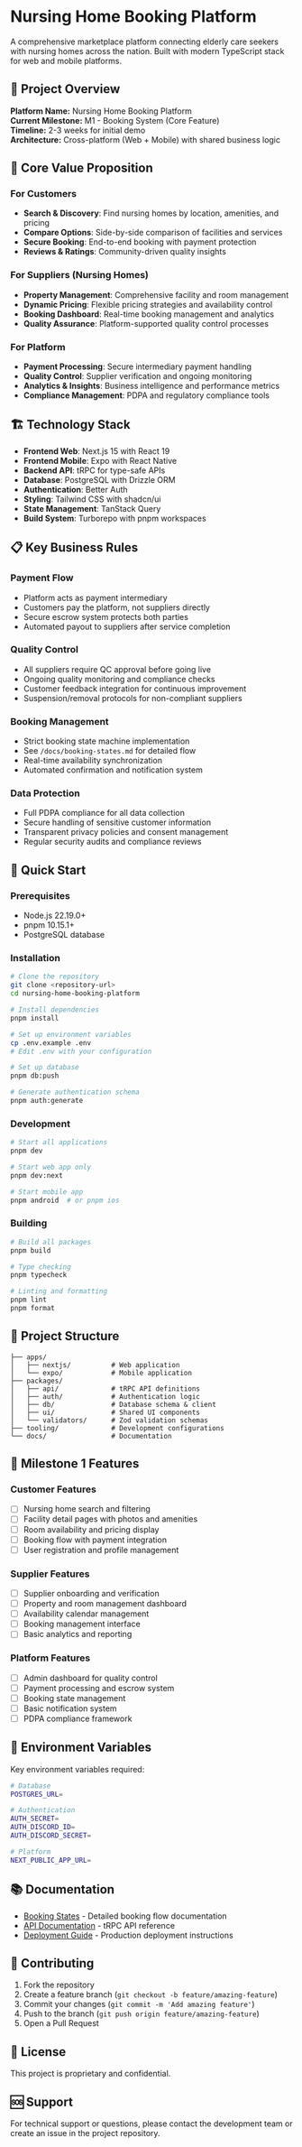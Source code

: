 # Nursing Home Booking Platform

A comprehensive marketplace platform connecting elderly care seekers with nursing homes across the nation. Built with modern TypeScript stack for web and mobile platforms.

## 🎯 Project Overview

**Platform Name:** Nursing Home Booking Platform  
**Current Milestone:** M1 - Booking System (Core Feature)  
**Timeline:** 2-3 weeks for initial demo  
**Architecture:** Cross-platform (Web + Mobile) with shared business logic

## 🚀 Core Value Proposition

### For Customers
- **Search & Discovery**: Find nursing homes by location, amenities, and pricing
- **Compare Options**: Side-by-side comparison of facilities and services
- **Secure Booking**: End-to-end booking with payment protection
- **Reviews & Ratings**: Community-driven quality insights

### For Suppliers (Nursing Homes)
- **Property Management**: Comprehensive facility and room management
- **Dynamic Pricing**: Flexible pricing strategies and availability control
- **Booking Dashboard**: Real-time booking management and analytics
- **Quality Assurance**: Platform-supported quality control processes

### For Platform
- **Payment Processing**: Secure intermediary payment handling
- **Quality Control**: Supplier verification and ongoing monitoring
- **Analytics & Insights**: Business intelligence and performance metrics
- **Compliance Management**: PDPA and regulatory compliance tools

## 🏗️ Technology Stack

- **Frontend Web**: Next.js 15 with React 19
- **Frontend Mobile**: Expo with React Native
- **Backend API**: tRPC for type-safe APIs
- **Database**: PostgreSQL with Drizzle ORM
- **Authentication**: Better Auth
- **Styling**: Tailwind CSS with shadcn/ui
- **State Management**: TanStack Query
- **Build System**: Turborepo with pnpm workspaces

## 📋 Key Business Rules

### Payment Flow
- Platform acts as payment intermediary
- Customers pay the platform, not suppliers directly
- Secure escrow system protects both parties
- Automated payout to suppliers after service completion

### Quality Control
- All suppliers require QC approval before going live
- Ongoing quality monitoring and compliance checks
- Customer feedback integration for continuous improvement
- Suspension/removal protocols for non-compliant suppliers

### Booking Management
- Strict booking state machine implementation
- See `/docs/booking-states.md` for detailed flow
- Real-time availability synchronization
- Automated confirmation and notification system

### Data Protection
- Full PDPA compliance for all data collection
- Secure handling of sensitive customer information
- Transparent privacy policies and consent management
- Regular security audits and compliance reviews

## 🚀 Quick Start

### Prerequisites
- Node.js 22.19.0+
- pnpm 10.15.1+
- PostgreSQL database

### Installation

```bash
# Clone the repository
git clone <repository-url>
cd nursing-home-booking-platform

# Install dependencies
pnpm install

# Set up environment variables
cp .env.example .env
# Edit .env with your configuration

# Set up database
pnpm db:push

# Generate authentication schema
pnpm auth:generate
```

### Development

```bash
# Start all applications
pnpm dev

# Start web app only
pnpm dev:next

# Start mobile app
pnpm android  # or pnpm ios
```

### Building

```bash
# Build all packages
pnpm build

# Type checking
pnpm typecheck

# Linting and formatting
pnpm lint
pnpm format
```

## 📁 Project Structure

```
├── apps/
│   ├── nextjs/          # Web application
│   └── expo/            # Mobile application
├── packages/
│   ├── api/             # tRPC API definitions
│   ├── auth/            # Authentication logic
│   ├── db/              # Database schema & client
│   ├── ui/              # Shared UI components
│   └── validators/      # Zod validation schemas
├── tooling/             # Development configurations
└── docs/                # Documentation
```

## 🎯 Milestone 1 Features

### Customer Features
- [ ] Nursing home search and filtering
- [ ] Facility detail pages with photos and amenities
- [ ] Room availability and pricing display
- [ ] Booking flow with payment integration
- [ ] User registration and profile management

### Supplier Features
- [ ] Supplier onboarding and verification
- [ ] Property and room management dashboard
- [ ] Availability calendar management
- [ ] Booking management interface
- [ ] Basic analytics and reporting

### Platform Features
- [ ] Admin dashboard for quality control
- [ ] Payment processing and escrow system
- [ ] Booking state management
- [ ] Basic notification system
- [ ] PDPA compliance framework

## 🔐 Environment Variables

Key environment variables required:

```bash
# Database
POSTGRES_URL=

# Authentication
AUTH_SECRET=
AUTH_DISCORD_ID=
AUTH_DISCORD_SECRET=

# Platform
NEXT_PUBLIC_APP_URL=
```

## 📚 Documentation

- [Booking States](/docs/booking-states.md) - Detailed booking flow documentation
- [API Documentation](/docs/api.md) - tRPC API reference
- [Deployment Guide](/docs/deployment.md) - Production deployment instructions

## 🤝 Contributing

1. Fork the repository
2. Create a feature branch (`git checkout -b feature/amazing-feature`)
3. Commit your changes (`git commit -m 'Add amazing feature'`)
4. Push to the branch (`git push origin feature/amazing-feature`)
5. Open a Pull Request

## 📄 License

This project is proprietary and confidential.

## 🆘 Support

For technical support or questions, please contact the development team or create an issue in the project repository.